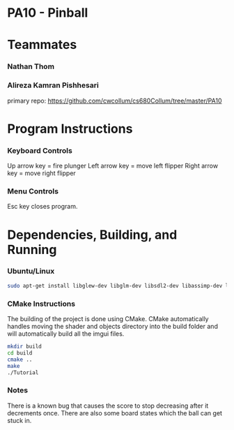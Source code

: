 # PA10 - Pinball

# Teammates
### Nathan Thom
### Alireza Kamran Pishhesari
primary repo: https://github.com/cwcollum/cs680Collum/tree/master/PA10

# Program Instructions
### Keyboard Controls
Up arrow key = fire plunger
Left arrow key = move left flipper
Right arrow key = move right flipper

### Menu Controls

Esc key closes program.

# Dependencies, Building, and Running

### Ubuntu/Linux
```bash
sudo apt-get install libglew-dev libglm-dev libsdl2-dev libassimp-dev libbullet-dev
```

### CMake Instructions
The building of the project is done using CMake.  CMake automatically handles moving the shader and objects directory into the build folder and will automatically build all the imgui files.

```bash
mkdir build
cd build
cmake ..
make
./Tutorial
```
### Notes
There is a known bug that causes the score to stop decreasing after it decrements once. There are also some board states which the ball can get stuck in.
